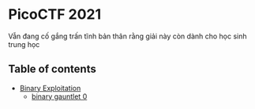# PicoCTF 2021
Vẫn đang cố gắng trấn tĩnh bản thân rằng giải này còn dành cho học sinh trung học
## Table of contents
- [Binary Exploitation](Binary-Exploitation)
	- [binary gauntlet 0](Binary-Gauntlet-0)